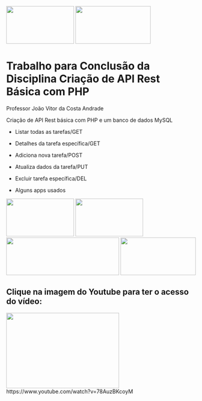 <a href="https://laravel.com/"><img src="https://cdn.discordapp.com/attachments/1125487567257739356/1125950651155881984/1200px-Laravel.svg_preview_rev_1.png" width=180 height=100 ></a>  <a href="https://laravel.com/"><img src="https://laravel.com/img/logotype.min.svg" width=200 height=100 ></a> 

<h1> Trabalho para Conclusão da Disciplina Criação de API Rest Básica com PHP</h1>

Professor João Vitor da Costa Andrade

Criação de API Rest básica com PHP e um banco de dados MySQL

- Listar todas as tarefas/GET

- Detalhes da tarefa específica/GET

- Adiciona nova tarefa/POST

- Atualiza dados da tarefa/PUT

- Excluir tarefa específica/DEL

- Alguns apps usados

<a href="https://www.php.net//"><img src="https://cdn.discordapp.com/attachments/1125487567257739356/1125957411862216794/68747470733a2f2f656e637279707465642d74626e302e677374617469632e636f6d2f696d616765733f713d74626e3a414e64394763533459586a70347178316c2d474242447a486d36717572417a64312d7762567354385f7726757371703d434155_preview_rev_1.png" width=180 height=100 ></a> <a href="https://code.visualstudio.com/"><img src="https://cdn.discordapp.com/attachments/1125487567257739356/1125953674926112778/channels4_profile_preview_rev_1.png" width=180 height=100 ></a>  <a href="https://www.postman.com/"><img src="https://cdn.discordapp.com/attachments/1125487567257739356/1125957038367854612/postman-como-instalar-dar-seus-primeiros-passos_preview_rev_1.png" width=300 height=100 ></a>  <a href="https://www.mysql.com/"><img src="https://cdn.discordapp.com/attachments/1125487567257739356/1125957941309214730/MySQL-Logo_preview_rev_1.png" width=200 height=100 ></a> 

<h2> Clique na imagem do Youtube para ter o acesso do vídeo:</h2>
<a href="https://www.youtube.com/watch?v=78AuzBKcoyM"><img src="https://cdn.discordapp.com/attachments/1125487567257739356/1125959772022255657/yt_1200_preview_rev_1.png" width=300 height=200 ></a> 
https://www.youtube.com/watch?v=78AuzBKcoyM
